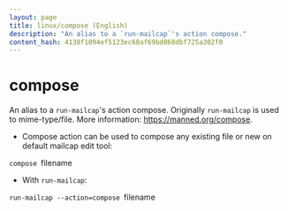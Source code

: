 ```yaml
---
layout: page
title: linux/compose (English)
description: "An alias to a `run-mailcap`'s action compose."
content_hash: 4138f1094ef5123ec68af69bd060dbf725a302f0
---
```

# compose

An alias to a `run-mailcap`'s action compose.
Originally `run-mailcap` is used to mime-type/file.
More information: <https://manned.org/compose>.

- Compose action can be used to compose any existing file or new on default mailcap edit tool:

`compose `<span class="tldr-var badge badge-pill bg-dark-lm bg-white-dm text-white-lm text-dark-dm font-weight-bold">filename</span>

- With `run-mailcap`:

`run-mailcap --action=compose `<span class="tldr-var badge badge-pill bg-dark-lm bg-white-dm text-white-lm text-dark-dm font-weight-bold">filename</span>
